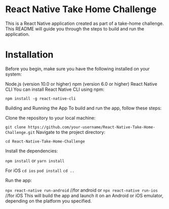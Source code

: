 # React Native Take Home Challenge
 This is a React Native application created as part of a take-home challenge. This README will guide you through the steps to build and run the application.

# Installation
Before you begin, make sure you have the following installed on your system:

Node.js (version 10.0 or higher)
npm (version 6.0 or higher)
React Native CLI
You can install React Native CLI using npm:

```
npm install -g react-native-cli
```
Building and Running the App
To build and run the app, follow these steps:

Clone the repository to your local machine:

```git clone https://github.com/your-username/React-Native-Take-Home-Challenge.git```
Navigate to the project directory:

```cd React-Native-Take-Home-Challenge```

Install the dependencies:

```npm install```
    or
```yarn install```

For iOS
```cd ios```
``` pod install ```
```cd ..```

Run the app:

```npx react-native run-android``` //for android
or
```npx react-native run-ios``` //for iOS
This will build the app and launch it on an Android or iOS emulator, depending on the platform you specified.

